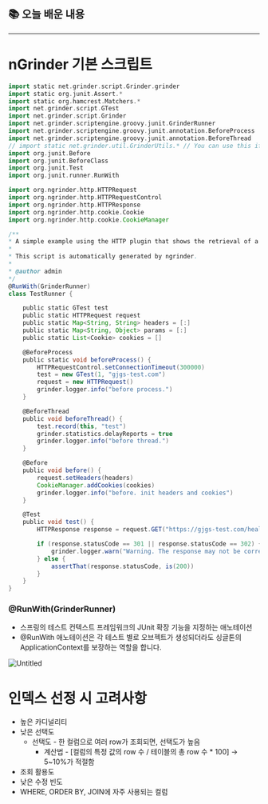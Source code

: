 ## 📚 오늘 배운 내용

---

# nGrinder 기본 스크립트

```groovy
import static net.grinder.script.Grinder.grinder
import static org.junit.Assert.*
import static org.hamcrest.Matchers.*
import net.grinder.script.GTest
import net.grinder.script.Grinder
import net.grinder.scriptengine.groovy.junit.GrinderRunner
import net.grinder.scriptengine.groovy.junit.annotation.BeforeProcess
import net.grinder.scriptengine.groovy.junit.annotation.BeforeThread
// import static net.grinder.util.GrinderUtils.* // You can use this if you're using nGrinder after 3.2.3
import org.junit.Before
import org.junit.BeforeClass
import org.junit.Test
import org.junit.runner.RunWith

import org.ngrinder.http.HTTPRequest
import org.ngrinder.http.HTTPRequestControl
import org.ngrinder.http.HTTPResponse
import org.ngrinder.http.cookie.Cookie
import org.ngrinder.http.cookie.CookieManager

/**
* A simple example using the HTTP plugin that shows the retrieval of a single page via HTTP.
*
* This script is automatically generated by ngrinder.
*
* @author admin
*/
@RunWith(GrinderRunner)
class TestRunner {

	public static GTest test
	public static HTTPRequest request
	public static Map<String, String> headers = [:]
	public static Map<String, Object> params = [:]
	public static List<Cookie> cookies = []

	@BeforeProcess
	public static void beforeProcess() {
		HTTPRequestControl.setConnectionTimeout(300000)
		test = new GTest(1, "gjgs-test.com")
		request = new HTTPRequest()
		grinder.logger.info("before process.")
	}

	@BeforeThread
	public void beforeThread() {
		test.record(this, "test")
		grinder.statistics.delayReports = true
		grinder.logger.info("before thread.")
	}

	@Before
	public void before() {
		request.setHeaders(headers)
		CookieManager.addCookies(cookies)
		grinder.logger.info("before. init headers and cookies")
	}

	@Test
	public void test() {
		HTTPResponse response = request.GET("https://gjgs-test.com/health", params)

		if (response.statusCode == 301 || response.statusCode == 302) {
			grinder.logger.warn("Warning. The response may not be correct. The response code was {}.", response.statusCode)
		} else {
			assertThat(response.statusCode, is(200))
		}
	}
}
```

### @RunWith(GrinderRunner)

- 스프링의 테스트 컨텍스트 프레임워크의 JUnit 확장 기능을 지정하는 애노테이션
- @RunWith 애노테이션은 각 테스트 별로 오브젝트가 생성되더라도 싱글톤의 ApplicationContext를 보장하는 역할을 합니다.

![Untitled](https://s3-us-west-2.amazonaws.com/secure.notion-static.com/797f89c6-1189-4e52-b838-110dd484e92c/Untitled.png)

# 인덱스 선정 시 고려사항

- 높은 카디널리티
- 낮은 선택도
    - 선택도 - 한 컬럼으로 여러 row가 조회되면, 선택도가 높음
        - 계산법 - [컬럼의 특정 값의 row 수 / 테이블의 총 row 수 * 100] → 5~10%가 적절함
- 조회 활용도
- 낮은 수정 빈도
- WHERE, ORDER BY, JOIN에 자주 사용되는 컬럼